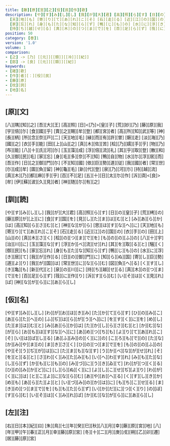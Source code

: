 ```yaml
---
title: [藤][原][宮][之][役][民][作][歌]
description: [や][す][み][し][し] [我][が][大][君] [高][照][ら][す] [日][の][皇][子] [荒][栲][の] [藤][原][が][上][に] [食][す][国][を] [見][し][た][ま][は][む][と] [み][あ][ら][か][は] [高][知][ら][さ][む][と] [神][な][が][ら] [思][ほ][す][な][へ][に]
  [天][地][も] [寄][り][て][あ][れ][こ][そ] [石][走][る] [近][江][の][国][の] [衣][手][の] [田][上][山][の] [真][木][さ][く] [桧][の][つ][ま][で][を] [も][の][の][ふ][の] [八][十][宇][治][川][に] [玉][藻][な][す] [浮][か][べ][流][せ][れ] [其][を][取][る][と] [騒][く][御][民][も]
  [家][忘][れ] [身][も][た][な][知][ら][ず] [鴨][じ][も][の] [水][に][浮][き][居][て] [我][が][作][る] [日][の][御][門][に] [知][ら][ぬ][国] [寄][し][巨][勢][道][よ][り] [我][が][国][は] [常][世][に][な][ら][む] [図][負][へ][る] [く][す][し][き][亀][も] [新][代][と] [泉][の][川][に]
  [持][ち][越][せ][る] [真][木][の][つ][ま][で][を] [百][足][ら][ず] [筏][に][作][り] [泝][す][ら][む] [い][そ][は][く][見][れ][ば] [神][な][が][ら][に][あ][ら][し]
position: 50
category: [巻]1
version: '1.0'
volume: 1
comparison:
- [之] -> [乃] [[元]][[類]][[冷]][[紀]]
- [郎] -> [良] [[元]][[類]][[紀]]
keywords:
- [雑][歌]
- [作][者][：][役][民]
- [藤][原]
- [枕][詞]
- [地][名]
---
```


## [原][文]

[八][隅][知][之] [吾][大][王] [高][照] [日]<[乃]>[皇][子] [荒][妙][乃] [藤][原][我][宇][倍][尓] [食][國][乎] [賣][之][賜][牟][登] [都][宮][者] [高][所][知][武][等] [神][長][柄] [所][念][奈][戸][二] [天][地][毛] [縁][而][有][許][曽] [磐][走] [淡][海][乃][國][之] [衣][手][能] [田][上][山][之] [真][木][佐][苦] [桧][乃][嬬][手][乎] [物][乃][布][能] [八][十][氏][河][尓] [玉][藻][成] [浮][倍][流][礼] [其][乎][取][登] [散][和][久][御][民][毛] [家][忘] [身][毛][多][奈][不][知] [鴨][自][物] [水][尓][浮][居][而] [吾][作] [日][之][御][門][尓] [不][知][國] [依][巨][勢][道][従] [我][國][者] [常][世][尓][成][牟] [圖][負][留] [神][龜][毛] [新][代][登] [泉][乃][河][尓] [持][越][流] [真][木][乃][都][麻][手][乎] [百][不][足] [五][十][日][太][尓][作] [泝][須]<[良]>[牟] [伊][蘇][波][久][見][者] [神][随][尓][有][之]

## [訓][読]

[や][す][み][し][し] [我][が][大][君] [高][照][ら][す] [日][の][皇][子] [荒][栲][の] [藤][原][が][上][に] [食][す][国][を] [見][し][た][ま][は][む][と] [み][あ][ら][か][は] [高][知][ら][さ][む][と] [神][な][が][ら] [思][ほ][す][な][へ][に] [天][地][も] [寄][り][て][あ][れ][こ][そ] [石][走][る] [近][江][の][国][の] [衣][手][の] [田][上][山][の] [真][木][さ][く] [桧][の][つ][ま][で][を] [も][の][の][ふ][の] [八][十][宇][治][川][に] [玉][藻][な][す] [浮][か][べ][流][せ][れ] [其][を][取][る][と] [騒][く][御][民][も] [家][忘][れ] [身][も][た][な][知][ら][ず] [鴨][じ][も][の] [水][に][浮][き][居][て] [我][が][作][る] [日][の][御][門][に] [知][ら][ぬ][国] [寄][し][巨][勢][道][よ][り] [我][が][国][は] [常][世][に][な][ら][む] [図][負][へ][る] [く][す][し][き][亀][も] [新][代][と] [泉][の][川][に] [持][ち][越][せ][る] [真][木][の][つ][ま][で][を] [百][足][ら][ず] [筏][に][作][り] [泝][す][ら][む] [い][そ][は][く][見][れ][ば] [神][な][が][ら][に][あ][ら][し]

## [仮][名]

[や][す][み][し][し] [わ][が][お][ほ][き][み] [た][か][て][ら][す] [ひ][の][み][こ] [あ][ら][た][へ][の] [ふ][ぢ][は][ら][が][う][へ][に] [を][す][く][に][を] [め][し][た][ま][は][む][と] [み][あ][ら][か][は] [た][か][し][ら][さ][む][と] [か][む][な][が][ら] [お][も][ほ][す][な][へ][に] [あ][め][つ][ち][も] [よ][り][て][あ][れ][こ][そ] [い][は][ば][し][る] [あ][ふ][み][の][く][に][の] [こ][ろ][も][で][の] [た][な][か][み][や][ま][の] [ま][き][さ][く] [ひ][の][つ][ま][で][を] [も][の][の][ふ][の] [や][そ][う][ぢ][が][は][に] [た][ま][も][な][す] [う][か][べ][な][が][せ][れ] [そ][を][と][る][と] [さ][わ][く][み][た][み][も] [い][へ][わ][す][れ] [み][も][た][な][し][ら][ず] [か][も][じ][も][の] [み][づ][に][う][き][ゐ][て] [わ][が][つ][く][る] [ひ][の][み][か][ど][に] [し][ら][ぬ][く][に] [よ][し][こ][せ][ぢ][よ][り] [わ][が][く][に][は] [と][こ][よ][に][な][ら][む] [あ][や][お][へ][る] [く][す][し][き][か][め][も] [あ][ら][た][よ][と] [い][づ][み][の][か][は][に] [も][ち][こ][せ][る] [ま][き][の][つ][ま][で][を] [も][も][た][ら][ず] [い][か][だ][に][つ][く][り] [の][ぼ][す][ら][む] [い][そ][は][く][み][れ][ば] [か][む][な][が][ら][に][あ][ら][し]

## [左][注]

[右][日][本][紀][曰] [朱][鳥][七][年][癸][巳][秋][八][月][幸][藤][原][宮][地] [八][年][甲][午][春][正][月][幸][藤][原][宮] [冬][十][二][月][庚][戌][朔][乙][卯][遷][居][藤][原][宮]
